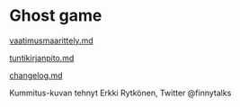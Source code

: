 # Ghost game

[vaatimusmaarittely.md](https://github.com/smausquared/ot-harjoitustyo/blob/master/dokumentaatio/vaatimusmaarittely.md)

[tuntikirjanpito.md](https://github.com/smausquared/ot-harjoitustyo/blob/master/dokumentaatio/tuntikirjanpito.md)

[changelog.md](https://github.com/smausquared/ot-harjoitustyo/blob/master/dokumentaatio/changelog.md)

Kummitus-kuvan tehnyt Erkki Rytkönen, Twitter @finnytalks

